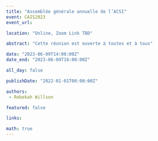 ```yaml
---
title: "Assemblée générale annuelle de l’ACSI"
event: CAIS2023
event_url: 

location: "Online, Zoom Link TBD"

abstract: "Cette réunion est ouverte à toutes et à tous"

date: "2023-06-09T14:00:00Z"
date_end: "2023-06-09T16:00:00Z"

all_day: false

publishDate: "2022-01-01T00:00:00Z"

authors:
 - Rebekah Willson

featured: false

links:

math: true
---
```



